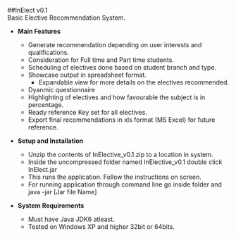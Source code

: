 
##InElect v0.1                 				 
Basic Elective Recommendation System.                   

* **Main Features**

  - Generate recommendation depending on user interests and qualifications.
  - Consideration for Full time and Part time students.
  - Scheduling of electives done based on student branch and type.
  - Showcase output in spreadsheet format.
     - Expandable view for more details on the electives recommended.
  - Dyanmic questionnaire
  - Highlighting of electives and how favourable the subject is in percentage.
  - Ready reference Key set for all electives.
  - Export final recommendations in xls format (MS Excel) for future reference.
  
* **Setup and Installation**
	- Unzip the contents of InElective_v0.1.zip to a location in system.
	- Inside the uncompressed folder named InElective_v0.1 double click InElect.jar
	- This runs the application. Follow the instructions on screen.
	- For running application through command line go inside folder and java -jar [Jar file Name]
			
* **System Requirements**
	- Must have Java JDK6 atleast.
	- Tested on Windows XP and higher 32bit or 64bits.

